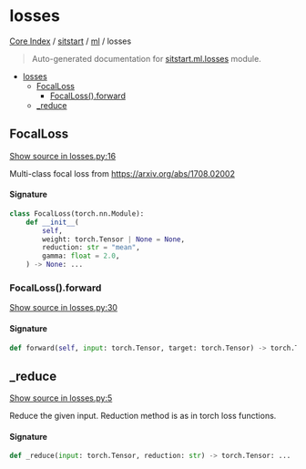 # losses

[Core Index](../../README.md#core-index) / [sitstart](../index.md#sitstart) / [ml](./index.md#ml) / losses

> Auto-generated documentation for [sitstart.ml.losses](../../../python/sitstart/ml/losses.py) module.

- [losses](#losses)
  - [FocalLoss](#focalloss)
    - [FocalLoss().forward](#focalloss()forward)
  - [_reduce](#_reduce)

## FocalLoss

[Show source in losses.py:16](../../../python/sitstart/ml/losses.py#L16)

Multi-class focal loss from https://arxiv.org/abs/1708.02002

#### Signature

```python
class FocalLoss(torch.nn.Module):
    def __init__(
        self,
        weight: torch.Tensor | None = None,
        reduction: str = "mean",
        gamma: float = 2.0,
    ) -> None: ...
```

### FocalLoss().forward

[Show source in losses.py:30](../../../python/sitstart/ml/losses.py#L30)

#### Signature

```python
def forward(self, input: torch.Tensor, target: torch.Tensor) -> torch.Tensor: ...
```



## _reduce

[Show source in losses.py:5](../../../python/sitstart/ml/losses.py#L5)

Reduce the given input. Reduction method is as in torch loss functions.

#### Signature

```python
def _reduce(input: torch.Tensor, reduction: str) -> torch.Tensor: ...
```
